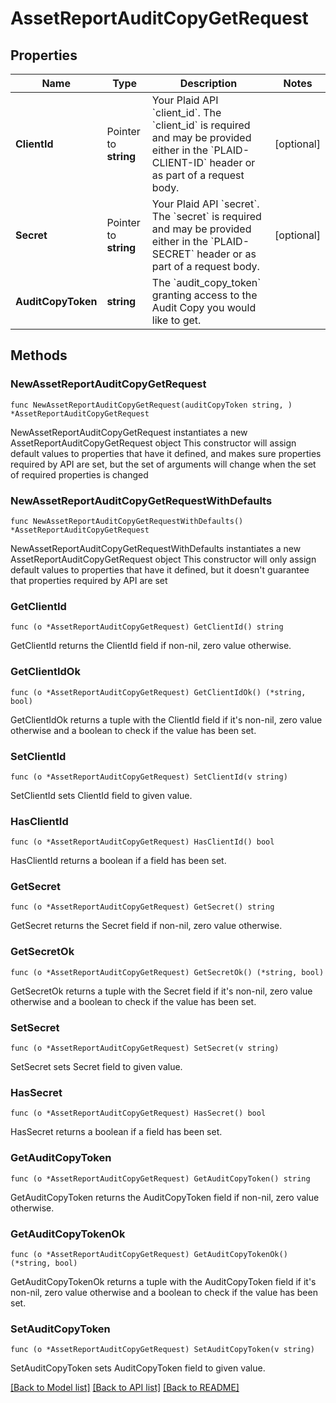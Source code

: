 # AssetReportAuditCopyGetRequest

## Properties

Name | Type | Description | Notes
------------ | ------------- | ------------- | -------------
**ClientId** | Pointer to **string** | Your Plaid API &#x60;client_id&#x60;. The &#x60;client_id&#x60; is required and may be provided either in the &#x60;PLAID-CLIENT-ID&#x60; header or as part of a request body. | [optional] 
**Secret** | Pointer to **string** | Your Plaid API &#x60;secret&#x60;. The &#x60;secret&#x60; is required and may be provided either in the &#x60;PLAID-SECRET&#x60; header or as part of a request body. | [optional] 
**AuditCopyToken** | **string** | The &#x60;audit_copy_token&#x60; granting access to the Audit Copy you would like to get. | 

## Methods

### NewAssetReportAuditCopyGetRequest

`func NewAssetReportAuditCopyGetRequest(auditCopyToken string, ) *AssetReportAuditCopyGetRequest`

NewAssetReportAuditCopyGetRequest instantiates a new AssetReportAuditCopyGetRequest object
This constructor will assign default values to properties that have it defined,
and makes sure properties required by API are set, but the set of arguments
will change when the set of required properties is changed

### NewAssetReportAuditCopyGetRequestWithDefaults

`func NewAssetReportAuditCopyGetRequestWithDefaults() *AssetReportAuditCopyGetRequest`

NewAssetReportAuditCopyGetRequestWithDefaults instantiates a new AssetReportAuditCopyGetRequest object
This constructor will only assign default values to properties that have it defined,
but it doesn't guarantee that properties required by API are set

### GetClientId

`func (o *AssetReportAuditCopyGetRequest) GetClientId() string`

GetClientId returns the ClientId field if non-nil, zero value otherwise.

### GetClientIdOk

`func (o *AssetReportAuditCopyGetRequest) GetClientIdOk() (*string, bool)`

GetClientIdOk returns a tuple with the ClientId field if it's non-nil, zero value otherwise
and a boolean to check if the value has been set.

### SetClientId

`func (o *AssetReportAuditCopyGetRequest) SetClientId(v string)`

SetClientId sets ClientId field to given value.

### HasClientId

`func (o *AssetReportAuditCopyGetRequest) HasClientId() bool`

HasClientId returns a boolean if a field has been set.

### GetSecret

`func (o *AssetReportAuditCopyGetRequest) GetSecret() string`

GetSecret returns the Secret field if non-nil, zero value otherwise.

### GetSecretOk

`func (o *AssetReportAuditCopyGetRequest) GetSecretOk() (*string, bool)`

GetSecretOk returns a tuple with the Secret field if it's non-nil, zero value otherwise
and a boolean to check if the value has been set.

### SetSecret

`func (o *AssetReportAuditCopyGetRequest) SetSecret(v string)`

SetSecret sets Secret field to given value.

### HasSecret

`func (o *AssetReportAuditCopyGetRequest) HasSecret() bool`

HasSecret returns a boolean if a field has been set.

### GetAuditCopyToken

`func (o *AssetReportAuditCopyGetRequest) GetAuditCopyToken() string`

GetAuditCopyToken returns the AuditCopyToken field if non-nil, zero value otherwise.

### GetAuditCopyTokenOk

`func (o *AssetReportAuditCopyGetRequest) GetAuditCopyTokenOk() (*string, bool)`

GetAuditCopyTokenOk returns a tuple with the AuditCopyToken field if it's non-nil, zero value otherwise
and a boolean to check if the value has been set.

### SetAuditCopyToken

`func (o *AssetReportAuditCopyGetRequest) SetAuditCopyToken(v string)`

SetAuditCopyToken sets AuditCopyToken field to given value.



[[Back to Model list]](../README.md#documentation-for-models) [[Back to API list]](../README.md#documentation-for-api-endpoints) [[Back to README]](../README.md)


